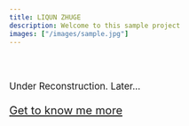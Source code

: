 ```yaml
---
title: LIQUN ZHUGE
description: Welcome to this sample project
images: ["/images/sample.jpg"]
---
```


<div style="line-height:250%;">
    <br>
</div>

<big>Under Reconstruction. Later...<big>

[Get to know me more](/about "Get to know me more")

<!--

<center><img src="/profile.png" style="width:100%;">

<div style="line-height:200%;">
    <br>
</div>

-->